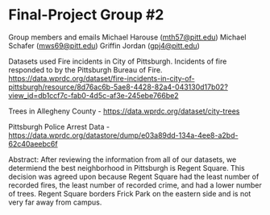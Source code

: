 # Final-Project Group #2
Group members and emails 
Michael Harouse (mth57@pitt.edu)
Michael Schafer (mws69@pitt.edu)
Griffin Jordan  (gpj4@pitt.edu)

Datasets used
Fire incidents in City of Pittsburgh. Incidents of fire responded to by the Pittsburgh Bureau of Fire. https://data.wprdc.org/dataset/fire-incidents-in-city-of-pittsburgh/resource/8d76ac6b-5ae8-4428-82a4-043130d17b02?view_id=db1ccf7c-fab0-4d5c-af3e-245ebe766be2  
  
Trees in Allegheny County - https://data.wprdc.org/dataset/city-trees

Pittsburgh Police Arrest Data - https://data.wprdc.org/datastore/dump/e03a89dd-134a-4ee8-a2bd-62c40aeebc6f

Abstract: After reviewing the information from all of our datasets, we determiend the best neighborhood in Pittsburgh is Regent Square. This decision was agreed upon because Regent Square had the least number of recorded fires, the least number of recorded crime, and had a lower number of trees. Regent Square borders Frick Park on the eastern side and is not very far away from campus.    
